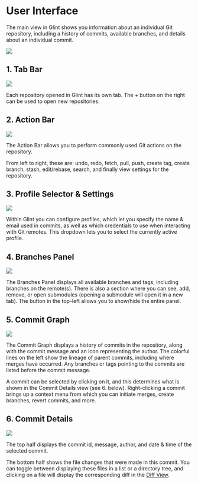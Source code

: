 # User Interface
The main view in Glint shows you information about an individual Git repository, including a history of commits, available branches, and details about an individual commit.

<img src="/assets/docs/user-interface-highlighted.png" class="fit-image">

## 1. Tab Bar
<img src="/assets/docs/ui-1.png" class="fit-image">

Each repository opened in Glint has its own tab. The + button on the right can be used to open new repositories.

## 2. Action Bar
<img src="/assets/docs/ui-2.png" class="fit-image">

The Action Bar allows you to perform commonly used Git actions on the repository.

From left to right, these are: undo, redo, fetch, pull, push, create tag, create branch, stash, edit/rebase, search, and finally view settings for the repository.

## 3. Profile Selector & Settings
<img src="/assets/docs/ui-3.png" class="fit-image">

Within Glint you can configure profiles, which let you specify the name & email used in commits, as well as which credentials to use when interacting with Git remotes. This dropdown lets you to select the currently active profile.

## 4. Branches Panel
<img src="/assets/docs/ui-4.png" class="fit-image">

The Branches Panel displays all available branches and tags, including branches on the remote(s). There is also a section where you can see, add, remove, or open submodules (opening a submodule will open it in a new tab). The button in the top-left allows you to show/hide the entire panel.

## 5. Commit Graph
<img src="/assets/docs/ui-5.png" class="fit-image">

The Commit Graph displays a history of commits in the repository, along with the commit message and an icon representing the author. The colorful lines on the left show the lineage of parent commits, including where merges have occurred. Any branches or tags pointing to the commits are listed before the commit message.

A commit can be selected by clicking on it, and this determines what is shown in the Commit Details view (see 6. below). Right-clicking a commit brings up a context menu from which you can initiate merges, create branches, revert commits, and more.


## 6. Commit Details
<img src="/assets/docs/ui-6.png" class="fit-image">

The top half displays the commit id, message, author, and date & time of the selected commit.

The bottom half shows the file changes that were made in this commit. You can toggle between displaying these files in a list or a directory tree, and clicking on a file will display the corresponding diff in the [Diff View](/docs/user_interface-diff_view).
